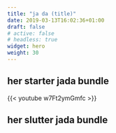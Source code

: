```yaml
---
title: "ja da (title)"
date: 2019-03-13T16:02:36+01:00
draft: false 
# active: false 
# headless: true
widget: hero
weight: 30
---
```

## her starter jada bundle

{{< youtube w7Ft2ymGmfc >}}


## her slutter jada bundle